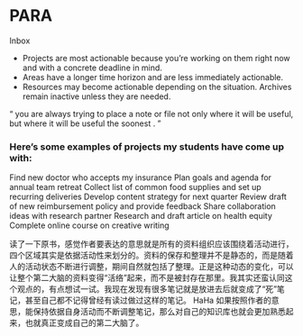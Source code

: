 # PARA

Inbox

- Projects are most actionable because you’re working on them right now and with a concrete deadline in mind.
- Areas have a longer time horizon and are less immediately actionable.
- Resources may become actionable depending on the situation.
Archives remain inactive unless they are needed.

“ you are always trying to place a note or file not only where it will be useful, but where it will be useful the soonest
. ”

### Here’s some examples of projects my students have come up with:

Find new doctor who accepts my insurance
Plan goals and agenda for annual team retreat
Collect list of common food supplies and set up recurring deliveries
Develop content strategy for next quarter
Review draft of new reimbursement policy and provide feedback
Share collaboration ideas with research partner
Research and draft article on health equity
Complete online course on creative writing

读了一下原书，感觉作者要表达的意思就是所有的资料组织应该围绕着活动进行，四个区域其实是依据活动性来划分的。资料的保存和整理并不是静态的，而是随着人的活动状态不断进行调整，期间自然就包括了整理。正是这种动态的变化，可以让整个第二大脑的资料变得“活络”起来，而不是被封存在那里。我其实还蛮认同这个观点的，有点想试一试。我现在发现有很多笔记就是放进去后就变成了“死”笔记，甚至自己都不记得曾经有读过做过这样的笔记。 HaHa 如果按照作者的意思，能保持依据自身活动而不断调整笔记，那么对自己的知识库也就会更加熟悉起来，也就真正变成自己的第二大脑了。